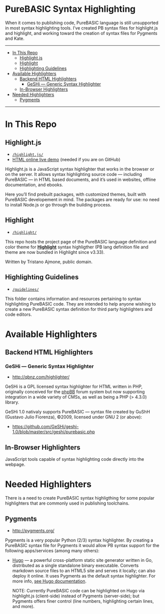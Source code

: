 PureBASIC Syntax Highlighting
=============================

When it comes to publishing code, PureBASIC language is still unsupported in most syntax highlighting tools. I’ve created PB syntax files for highlight.js and highlight, and working toward the creation of syntax files for Pygments and Kate.

------------------------------------------------------------------------

<!-- #toc -->
-   [In This Repo](#in-this-repo)
    -   [Highlight.js](#highlightjs)
    -   [Highlight](#highlight)
    -   [Highlighting Guidelines](#highlighting-guidelines)
-   [Available Highlighters](#available-highlighters)
    -   [Backend HTML Highlighters](#backend-html-highlighters)
        -   [GeSHi — Generic Syntax Highlighter](#geshi--generic-syntax-highlighter)
    -   [In-Browser Highlighters](#in-browser-highlighters)
-   [Needed Highlighters](#needed-highlighters)
    -   [Pygments](#pygments)

<!-- /toc -->

------------------------------------------------------------------------

In This Repo
============

Highlight.js
------------

-   [`/highlight.js/`](./highlight.js/)
-   [HTML online live demo](https://cdn.rawgit.com/tajmone/purebasic-archives/a4c2c1a/syntax-highlighting/highlight.js/pb-prebuilt/hljs-all/example.html) (needed if you are on GitHub)

Highlight.js is a JavaScript syntax highlighter that works in the browser or on the server. It allows syntax highlighting source code — including PureBASIC — in HTML based documents, and it’s used in websites, offline documentation, and ebooks.

Here you’ll find prebuilt packages, with customized themes, built with PureBASIC developement in mind. The packages are ready for use: no need to install Node.js or go through the building process.

Highlight
---------

-   [`/highlight/`](./highlight/)

This repo hosts the project page of the PureBASIC language definition and color theme for [**Highlight**](http://www.andre-simon.de/doku/highlight/en/highlight.php) syntax highligther (PB lang definition file and theme are now bundled in Highlight since v3.33).

Written by Tristano Ajmone, public domain.

Highlighting Guidelines
-----------------------

-   [`/guidelines/`](./guidelines/)

This folder contains information and resources pertaining to syntax highlighting PureBASIC code. They are intended to help anyone wishing to create a new PureBASIC syntax definition for third party highlighters and code editors.

Available Highlighters
======================

Backend HTML Highlighters
-------------------------

### GeSHi — Generic Syntax Highlighter

-   <http://qbnz.com/highlighter/>

GeSHi is a GPL licensed syntax highlighter for HTML written in PHP, originally conceived for the [phpBB](http://phpbb.net/) forum system but now supporting integration in a wide variety of CMSs, as well as being a PHP (&gt; 4.3.0) library.

GeSHi 1.0 nativaly supports PureBASIC — syntax file created by GuShH (Gustavo Julio Fiorenza), ©2009, licensed under GNU 2 (or above):

-   <https://github.com/GeSHi/geshi-1.0/blob/master/src/geshi/purebasic.php>

In-Browser Highlighters
-----------------------

JavaScript tools capable of syntax highlighting code directly into the webpage.

Needed Highlighters
===================

There is a need to create PureBASIC syntax highligthing for some popular highlighters that are commonly used in publishing toolchains.

Pygments
--------

-   <http://pygments.org/>

Pygments is a very popular Python (2/3) syntax highlighter. By creating a PureBASIC syntax file for Pygments it would allow PB syntax support for the following apps/services (among many others):

-   [Hugo](https://gohugo.io/) — a powerful cross-platform static site generator written in Go, distributed as a single standalone binary executable. Converts markdown source files to an HTML5 site and serves it locally; can also deploy it online. It uses Pygments as the default syntax highlighter. For more info, [see Hugo documentation](https://gohugo.io/extras/highlighting).

    NOTE: Currently PureBASIC code can be highlighted on Hugo via highlight.js (client-side) instead of Pygments (server-side); but Pygments offers finer control (line numbers, highlighting certain lines, and more).


